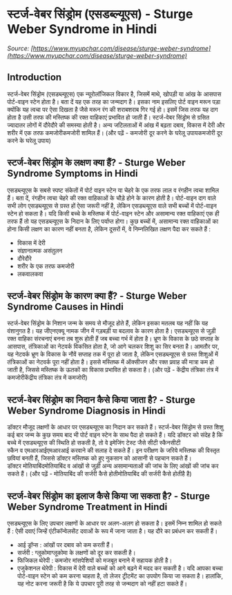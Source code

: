 # स्टर्ज-वेबर सिंड्रोम (एसडब्ल्यूएस) - Sturge Weber Syndrome in Hindi
_Source: [https://www.myupchar.com/disease/sturge-weber-syndrome](https://www.myupchar.com/disease/sturge-weber-syndrome)_

## Introduction
स्टर्ज-वेबर सिंड्रोम (एसडब्ल्यूएस) एक न्यूरोलॉजिकल विकार है, जिसमें माथे, खोपड़ी या आंख के आसपास पोर्ट-वाइन स्टेन होता है। बता दें य​​ह एक तरह का जन्मदाग है। इसका नाम इसलिए पोर्ट वाइन मरून पड़ा क्योंकि यह त्वचा पर ऐसा दिखता है जैसे मरून रंग की शराबशराब गिर गई हो। इसमें जिस तरफ यह दाग होता है उसी तरफ की मस्तिष्क की रक्त वाहिकाएं प्रभावित हो जाती हैं। स्टर्ज-वेबर सिंड्रोम से ग्रसित ज्यादातर लोगों में दौरेदौरे की समस्या होती है। अन्य जटिलताओं में आंख में बढ़ता दबाव, विकास में देरी और शरीर में एक तरफ कमजोरीकमजोरी शामिल हैं।
(और पढ़ें - कमजोरी दूर करने के घरेलू उपायकमजोरी दूर करने के घरेलू उपाय)

## स्टर्ज-वेबर सिंड्रोम के लक्षण क्या हैं? - Sturge Weber Syndrome Symptoms in Hindi
एसडब्ल्यूएस के सबसे स्पष्ट संकेतों में पोर्ट वाइन स्टेन या चेहरे के एक तरफ लाल व रंगहीन त्वचा शामिल हैं। बता दें, रंगहीन त्वचा चेहरे की रक्त वाहिकाओं के चौड़े होने के कारण होती है।
पोर्ट-वाइन दाग वाले सभी लोग एसडब्ल्यूएस से ग्रस्त हों ऐसा जरूरी नहीं है, लेकिन एसडब्ल्यूएस वाले सभी बच्चों में पोर्ट-वाइन स्टेन हो सकता है। यदि किसी बच्चे के मस्तिष्क में पोर्ट-वाइन स्टेन और असामान्य रक्त वाहिकाएं एक ही तरफ हैं तो यह एसडब्ल्यूएस के निदान के लिए पर्याप्त होगा।
कुछ बच्चों में, असामान्य रक्त वाहिकाओं का होना किसी लक्षण का कारण नहीं बनता है, लेकिन दूसरों में, वे निम्नलिखित लक्षण पैदा कर सकते हैं :
- विकास में देरी
- संज्ञानात्मक असंतुलन
- दौरेदौरे
- शरीर के एक तरफ कमजोरी
- लकवालकवा

## स्टर्ज-वेबर सिंड्रोम के कारण क्या हैं? - Sturge Weber Syndrome Causes in Hindi
स्टर्ज-वेबर सिंड्रोम के निशान जन्म के समय से मौजूद होते हैं, लेकिन इसका मतलब यह नहीं कि यह वंशानुगत है। यह जीएनएक्यू नामक जीन में गड़बड़ी या बदलाव के कारण होता है।
एसडब्ल्यूएस से जुड़ी रक्त वाहिका संरचनाएं बनना तब शुरू होती हैं जब बच्चा गर्भ में होता है। भ्रूण के विकास के छठे सप्ताह के आसपास, तंत्रिकाओं का नेटवर्क विकसित होता है, जो आगे चलकर शिशु का सिर बनता है। आमतौर पर, यह नेटवर्क भ्रूण के विकास के नौवें सप्ताह तक में पूरा हो जाता है, लेकिन एसडब्ल्यूएस से ग्रस्त शिशुओं में तंत्रिकाओं का नेटवर्क पूरा नहीं होता है। इससे मस्तिष्क में ऑक्सीजन और रक्त प्रवाह की मात्रा कम हो जाती है, जिससे मस्तिष्क के ऊतकों का विकास प्रभावित हो सकता है।
(और पढ़ें - केंद्रीय तंत्रिका तंत्र में कमजोरीकेंद्रीय तंत्रिका तंत्र में कमजोरी)

## स्टर्ज-वेबर सिंड्रोम का निदान कैसे किया जाता है? - Sturge Weber Syndrome Diagnosis in Hindi
डॉक्टर मौजूद लक्षणों के आधार पर एसडब्ल्यूएस का निदान कर सकते हैं। स्टर्ज-वेबर सिंड्रोम से ग्रस्त शिशु कई बार जन्म के कुछ समय बाद भी पोर्ट वाइन स्टेन के साथ पैदा हो सकते हैं।
यदि डॉक्टर को संदेह है कि बच्चे में एसडब्ल्यूएस की स्थिति हो सकती है, तो वे इमेजिंग टेस्ट जैसे सीटी स्कैनसीटी स्कैन व एमआरआईएमआरआई करवाने की सलाह दे सकते हैं। इन परीक्षण के जरिये मस्तिष्क की विस्तृत छवियां बनती हैं, जिससे डॉक्टर मस्तिष्क को हुए नुकसान को आसानी से पहचान सकते हैं। डॉक्टर मोतियाबिंदमोतियाबिंद व आंखों से जुड़ी अन्य असामान्यताओं की जांच के लिए आंखों की जांच कर सकते हैं।
(और पढ़ें - मोतियाबिंद की सर्जरी कैसे होतीमोतियाबिंद की सर्जरी कैसे होतीहै है)

## स्टर्ज-वेबर सिंड्रोम का इलाज कैसे किया जा सकता है? - Sturge Weber Syndrome Treatment in Hindi
एसडब्ल्यूएस के लिए उपचार लक्षणों के आधार पर अलग-अलग हो सकता है। इसमें निम्न शामिल हो सकते हैं :
ऐसी दवाएं जिन्हें एंटीकॉन्वेलसेंट दवाओं के रूप में जाना जाता है। यह दौरे का प्रबंधन कर सकती हैं।
- आई ड्रॉप्स : आंखों पर दबाव को कम करती हैं।
- सर्जरी : ग्लूकोमाग्लूकोमा के लक्षणों को दूर कर सकती है।
- फिजिकल थेरेपी : कमजोर मांसपेशियों को मजबूत बनाने में सहायक होती है।
- एजुकेशनल थेरेपी : विकास में देरी वाले बच्चों को आगे बढ़ने में मदद कर सकती है।
यदि आपका बच्चा पोर्ट-वाइन स्टेन को कम करना चाहता है, तो लेजर ट्रीटमेंट का उपयोग किया जा सकता है। हालांकि, यह नोट करना जरूरी है कि ये उपचार पूरी तरह से जन्मदाग को नहीं हटा सकते हैं।

